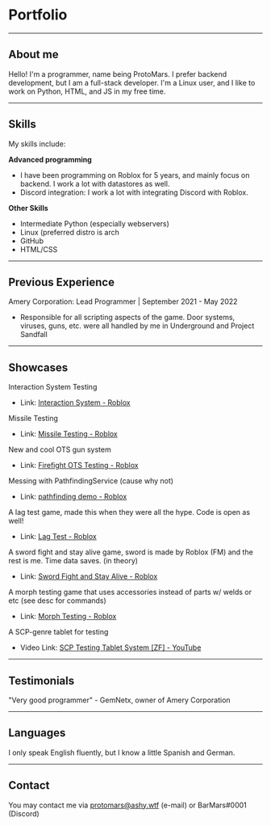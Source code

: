 # Portfolio

---

## About me

Hello! I'm a programmer, name being ProtoMars. I prefer backend development, but I am a full-stack developer. I'm a Linux user, and I like to work on Python, HTML, and JS in my free time.

---

## Skills

My skills include:

**Advanced programming**
 - I have been programming on Roblox for 5 years, and mainly focus on backend. I work a lot with datastores as well.
 - Discord integration: I work a lot with integrating Discord with Roblox.

**Other Skills**
 - Intermediate Python (especially webservers)
 - Linux (preferred distro is arch
 - GitHub
 - HTML/CSS

---

## Previous Experience

Amery Corporation: Lead Programmer | September 2021 - May 2022 
 - Responsible for all scripting aspects of the game. Door systems, viruses, guns, etc. were all handled by me in Underground and Project Sandfall

---

## Showcases

Interaction System Testing
- Link: [Interaction System - Roblox](https://www.roblox.com/games/8788535992/Interaction-System-Portfolio)

Missile Testing
- Link: [Missile Testing - Roblox](https://www.roblox.com/games/7062804647/Missile-Testing-TZF)

New and cool OTS gun system
- Link: [Firefight OTS Testing - Roblox](https://www.roblox.com/games/9307820083/Firefight-OTS-Testing)

Messing with PathfindingService (cause why not)
- Link: [pathfinding demo - Roblox](https://www.roblox.com/games/7038267227/pathfinding-demo)

A lag test game, made this when they were all the hype. Code is open as well!
- Link: [Lag Test - Roblox](https://www.roblox.com/games/6868092600/Lag-Test-OPEN-SOURCE)

A sword fight and stay alive game, sword is made by Roblox (FM) and the rest is me. Time data saves. (in theory)
- Link: [Sword Fight and Stay Alive - Roblox](https://www.roblox.com/games/7138137169/Sword-Fight-and-Stay-Alive)

A morph testing game that uses accessories instead of parts w/ welds or etc (see desc for commands)
- Link: [Morph Testing - Roblox](https://www.roblox.com/games/8747645850/Untitled-Game)

A SCP-genre tablet for testing
- Video Link: [SCP Testing Tablet System [ZF] - YouTube](https://youtu.be/cnMu6wzjR-U)

---

## Testimonials

"Very good programmer" - GemNetx, owner of Amery Corporation

---

## Languages

I only speak English fluently, but I know a little Spanish and German.

---

## Contact

You may contact me via protomars@ashy.wtf (e-mail) or BarMars#0001 (Discord)

